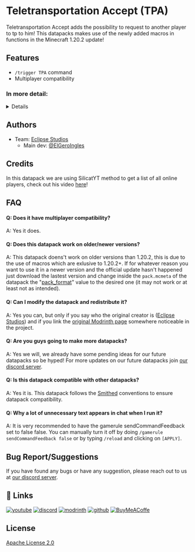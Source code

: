 
# Teletransportation Accept (TPA)

Teletransportation Accept adds the possibility to request to another player to tp to him! This datapacks makes use of the newly added macros in functions in the Minecraft 1.20.2 update!

## Features

- `/trigger TPA` command
- Multiplayer compatibility

<h3>In more detail:</h3>
<details>
Doing the /trigger TPA command will give you a list of players to request to tp to one of them. Once you clicked on one of the names the other person will receive a chat message to accept the tp, if they click on it you will be teleported to them. If 30 seconds pass and the other person didn't accepted, the request will be cancelled.
</details>

## Authors

- Team: [Eclipse Studios](https://discord.gg/X2NTE7hkq8)
    - Main dev: [@ElGeroIngles](https://modrinth.com/user/ElGeroIngles)

## Credits

In this datapack we are using SilicatYT method to get a list of all online players, check out his video [here](https://youtu.be/5IIG10M2pn8)!

## FAQ

#### Q: Does it have multiplayer compatibility?

A: Yes it does.

#### Q: Does this datapack work on older/newer versions?

A: This datapack doens't work on older versions than 1.20.2, this is due to the use of macros which are exlusive to 1.20.2+. If for whatever reason you want to use it in a newer version and the official update hasn't happened just download the lastest version and change inside the `pack.mcmeta` of the datapack the "[pack_format](https://minecraft.fandom.com/wiki/Pack_format)" value to the desired one (it may not work or at least not as intended).

#### Q: Can I modify the datapack and redistribute it?

A: Yes you can, but only if you say who the original creator is ([Eclipse Studios](https://discord.gg/X2NTE7hkq8)) and if you link the [original Modrinth page](https://modrinth.com/datapack/tpa) somewhere noticeable in the project.

#### Q: Are you guys going to make more datapacks?

A: Yes we will, we already have some pending ideas for our future datapacks so be hyped! For more updates on our future datapacks join [our discord server](https://discord.gg/X2NTE7hkq8).

#### Q: Is this datapack compatible with other datapacks?

A: Yes it is. This datapack follows the [Smithed](https://wiki.smithed.dev/conventions/) conventions to ensure datapack compatibility.

#### Q: Why a lot of unnecessary text appears in chat when I run it?

A: It is very recommended to have the gamerule sendCommandFeedback set to false false. You can manually turn it off by doing `/gamerule sendCommandFeedback false` or by typing `/reload` and clicking on `[APPLY]`.

## Bug Report/Suggestions
If you have found any bugs or have any suggestion, please reach out to us at [our discord server](https://discord.gg/X2NTE7hkq8).

## 🔗 Links
[![youtube](https://img.shields.io/badge/youtube-ff0000?style=for-the-badge&logo=youtube&logoColor=white)](https://www.youtube.com/@EclipseStudiosMC)
[![discord](https://img.shields.io/badge/discord-7289DA?style=for-the-badge&logo=discord&logoColor=white)](https://discord.gg/X2NTE7hkq8)
[![modrinth](https://img.shields.io/badge/modrinth-5AD770?style=for-the-badge&logo=modrinth&logoColor=white)](https://modrinth.com/user/EclipseStudios)
[![github](https://img.shields.io/badge/github-000000?style=for-the-badge&logo=github&logoColor=white)](https://github.com/EclipseStudiosMC)
[![BuyMeACoffe](https://img.shields.io/badge/BuyMeACoffe-ffdd02?style=for-the-badge&logo=buymeacoffee&logoColor=white)](https://www.buymeacoffee.com/ElGeroIngles)

## License

[Apache License 2.0](https://choosealicense.com/licenses/apache-2.0/)
